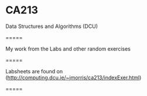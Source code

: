 CA213
=====

Data Structures and Algorithms (DCU)

=====

My work from the Labs and other random exercises

=====

Labsheets are found on (http://computing.dcu.ie/~jmorris/ca213/indexExer.html)

=====

